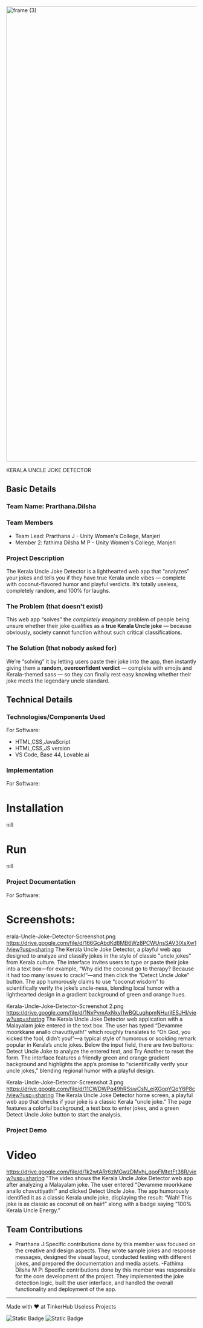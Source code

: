 <img width="3188" height="1202" alt="frame (3)" src="https://github.com/user-attachments/assets/517ad8e9-ad22-457d-9538-a9e62d137cd7" />


KERALA UNCLE JOKE DETECTOR


## Basic Details
### Team Name: Prarthana.Dilsha


### Team Members
- Team Lead: Prarthana J - Unity Women's College, Manjeri
- Member 2: fathima Dilsha M P - Unity Women's College, Manjeri


### Project Description
The Kerala Uncle Joke Detector is a lighthearted web app that “analyzes” your jokes and tells you if they have true Kerala uncle vibes — complete with coconut-flavored humor and playful verdicts. It’s totally useless, completely random, and 100% for laughs.


### The Problem (that doesn't exist)
This web app “solves” the *completely imaginary* problem of people being unsure whether their joke qualifies as a **true Kerala Uncle joke** — because obviously, society cannot function without such critical classifications.


### The Solution (that nobody asked for)
We’re “solving” it by letting users paste their joke into the app, then instantly giving them a **random, overconfident verdict** — complete with emojis and Kerala-themed sass — so they can finally rest easy knowing whether their joke meets the legendary uncle standard.


## Technical Details
### Technologies/Components Used
For Software:
- HTML,CSS,JavaScript
- HTML,CSS,JS version
- VS Code, Base 44, Lovable ai


### Implementation
For Software:
# Installation
nill
# Run
nill 


### Project Documentation
For Software:

# Screenshots:
erala-Uncle-Joke-Detector-Screenshot.png
https://drive.google.com/file/d/166GcAbdKd8MB6Wz8PCWUnsSAV3lXsXw1/view?usp=sharing
The Kerala Uncle Joke Detector, a playful web app designed to analyze and classify jokes in the style of classic "uncle jokes" from Kerala culture. The interface invites users to type or paste their joke into a text box—for example, “Why did the coconut go to therapy? Because it had too many issues to crack!”—and then click the “Detect Uncle Joke” button. The app humorously claims to use “coconut wisdom” to scientifically verify the joke’s uncle-ness, blending local humor with a lighthearted design in a gradient background of green and orange hues.

Kerala-Uncle-Joke-Detector-Screenshot 2.png
https://drive.google.com/file/d/1NxPvmAxNxyI1wBQLuqhpmNHurjlESJHl/view?usp=sharing
The Kerala Uncle Joke Detector web application with a Malayalam joke entered in the text box. The user has typed “Devamme moorkkane anallo chavuttiyath!” which roughly translates to “Oh God, you kicked the fool, didn’t you!”—a typical style of humorous or scolding remark popular in Kerala’s uncle jokes. Below the input field, there are two buttons: Detect Uncle Joke to analyze the entered text, and Try Another to reset the form. The interface features a friendly green and orange gradient background and highlights the app’s promise to “scientifically verify your uncle jokes,” blending regional humor with a playful design.

Kerala-Uncle-Joke-Detector-Screenshot 3.png
https://drive.google.com/file/d/11CWDWPq49hRSswCsN_ejXGopYQqY6P8c/view?usp=sharing
The Kerala Uncle Joke Detector home screen, a playful web app that checks if your joke is a classic Kerala “uncle joke.” The page features a colorful background, a text box to enter jokes, and a green Detect Uncle Joke button to start the analysis.


### Project Demo
# Video
https://drive.google.com/file/d/1k2wtARr6zMGwzDMvhj_gooFMtetFt38R/view?usp=sharing
"The video shows the Kerala Uncle Joke Detector web app after analyzing a Malayalam joke. The user entered “Devamme moorkkane anallo chavuttiyath!” and clicked Detect Uncle Joke. The app humorously identified it as a classic Kerala uncle joke, displaying the result: “Wah! This joke is as classic as coconut oil on hair!” along with a badge saying “100% Kerala Uncle Energy.”


## Team Contributions
- Prarthana J:Specific contributions done by this member was focused on the creative and design aspects. They wrote sample jokes and response messages, designed the visual layout, conducted testing with different jokes, and prepared the documentation and media assets.
-Fathima Dilsha M P: Specific contributions done by this member was responsible for the core development of the project. They implemented the joke detection logic, built the user interface, and handled the overall functionality and deployment of the app.


---
Made with ❤️ at TinkerHub Useless Projects 

![Static Badge](https://img.shields.io/badge/TinkerHub-24?color=%23000000&link=https%3A%2F%2Fwww.tinkerhub.org%2F)
![Static Badge](https://img.shields.io/badge/UselessProjects--25-25?link=https%3A%2F%2Fwww.tinkerhub.org%2Fevents%2FQ2Q1TQKX6Q%2FUseless%2520Projects)
